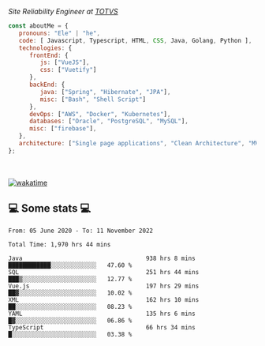 <p><em>Site Reliability Engineer at <a href="https://www.totvs.com/">TOTVS</a></br>
</em></p>


```javascript
const aboutMe = {
   pronouns: "Ele" | "he",
   code: [ Javascript, Typescript, HTML, CSS, Java, Golang, Python ],
   technologies: {
      frontEnd: {
         js: ["VueJS"],
         css: ["Vuetify"]
      },
      backEnd: {
         java: ["Spring", "Hibernate", "JPA"],
         misc: ["Bash", "Shell Script"]
      },
      devOps: ["AWS", "Docker", "Kubernetes"],
      databases: ["Oracle", "PostgreSQL", "MySQL"],
      misc: ["firebase"],
   },
   architecture: ["Single page applications", "Clean Architecture", "MVC", "Microservices"],
};
```
</br></br>
[![wakatime](https://wakatime.com/badge/user/a3a8ed06-d304-4d6b-bc86-4adc418cdea7.svg)](https://wakatime.com/@a3a8ed06-d304-4d6b-bc86-4adc418cdea7)
<h2>💻 Some stats 💻</h2>

<!--START_SECTION:waka-->

```text
From: 05 June 2020 - To: 11 November 2022

Total Time: 1,970 hrs 44 mins

Java                                   938 hrs 8 mins  ████████████░░░░░░░░░░░░░   47.60 %
SQL                                    251 hrs 44 mins ███▒░░░░░░░░░░░░░░░░░░░░░   12.77 %
Vue.js                                 197 hrs 29 mins ██▓░░░░░░░░░░░░░░░░░░░░░░   10.02 %
XML                                    162 hrs 10 mins ██░░░░░░░░░░░░░░░░░░░░░░░   08.23 %
YAML                                   135 hrs 6 mins  █▓░░░░░░░░░░░░░░░░░░░░░░░   06.86 %
TypeScript                             66 hrs 34 mins  █░░░░░░░░░░░░░░░░░░░░░░░░   03.38 %
```

<!--END_SECTION:waka-->
